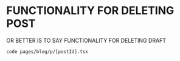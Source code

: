 # FUNCTIONALITY FOR DELETING POST

OR BETTER IS TO SAY FUNCTIONALITY FOR DELETING DRAFT

```
code pages/blog/p/[postId].tsx
```

```tsx

```

